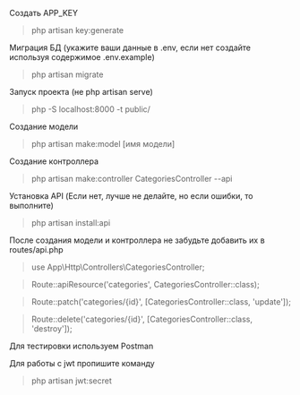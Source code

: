 Создать APP_KEY

> php artisan key:generate

Миграция БД (укажите ваши данные в .env, если нет создайте используя содержимое .env.example)

> php artisan migrate

Запуск проекта (не php artisan serve)

> php -S localhost:8000 -t public/

Создание модели

> php artisan make:model [имя модели]

Создание контроллера

> php artisan make:controller CategoriesController --api

Установка API (Если нет, лучше не делайте, но если ошибки, то выполните)

> php artisan install:api  

После создания модели и контроллера не забудьте добавить их в routes/api.php

> use App\Http\Controllers\CategoriesController; 

> Route::apiResource('categories', CategoriesController::class);

> Route::patch('categories/{id}', [CategoriesController::class, 'update']);

> Route::delete('categories/{id}', [CategoriesController::class, 'destroy']);

Для тестировки используем Postman

Для работы с jwt пропишите команду

> php artisan jwt:secret

